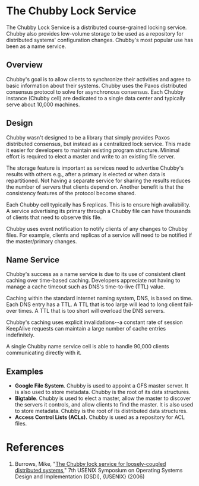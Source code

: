 # The Chubby Lock Service
The Chubby Lock Service is a distributed course-grained locking service. Chubby also provides low-volume storage to be used as a repository for distributed systems' configuration changes. Chubby's most popular use has been as a name service.
## Overview
Chubby's goal is to allow clients to synchronize their activities and agree to basic information about their systems. Chubby uses the Paxos distributed consensus protocol to solve for asynchronous consensus. Each Chubby instance (Chubby cell) are dedicated to a single data center and typically serve about 10,000 machines.
## Design
Chubby wasn't designed to be a library that simply provides Paxos distributed consensus, but instead as a centralized lock service. This made it easier for developers to maintain existing program structure. Minimal effort is required to elect a master and write to an existing file server.

The storage feature is important as services need to advertise Chubby's results with others e.g., after a primary is elected or when data is repartitioned. Not having a separate service for sharing the results reduces the number of servers that clients depend on. Another benefit is that the consistency features of the protocol become shared.

Each Chubby cell typically has 5 replicas. This is to ensure high availability. A service advertising its primary through a Chubby file can have thousands of clients that need to observe this file.

Chubby uses event notification to notify clients of any changes to Chubby files. For example, clients and replicas of a service will need to be notified if the master/primary changes.
## Name Service
Chubby's success as a name service is due to its use of consistent client caching over time-based caching. Developers appreciate not having to manage a cache timeout such as DNS's time-to-live (TTL) value.

Caching within the standard internet naming system, DNS, is based on time. Each DNS entry has a TTL. A TTL that is too large will lead to long client fail-over times. A TTL that is too short will overload the DNS servers.

Chubby's caching uses explicit invalidations--a constant rate of session KeepAlive requests can maintain a large number of cache entries indefinitely.

A single Chubby name service cell is able to handle 90,000 clients communicating directly with it.
## Examples
* **Google File System**. Chubby is used to appoint a GFS master server. It is also used to store metadata. Chubby is the root of its data structures.
* **Bigtable**. Chubby is used to elect a master, allow the master to discover the servers it controls, and allow clients to find the master. It is also used to store metadata. Chubby is the root of its distributed data structures.
* **Access Control Lists (ACLs).** Chubby is used as a repository for ACL files.
# References
1. Burrows, Mike, "[The Chubby lock service for loosely-coupled distributed systems](https://ai.google/research/pubs/pub27897)," 7th USENIX Symposium on Operating Systems Design and Implementation (OSDI), {USENIX} (2006)
